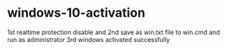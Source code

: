 # windows-10-activation
1st realtime protection disable and 
2nd save as win.txt file to win.cmd and run as administrator
3rd windows activated successfully

